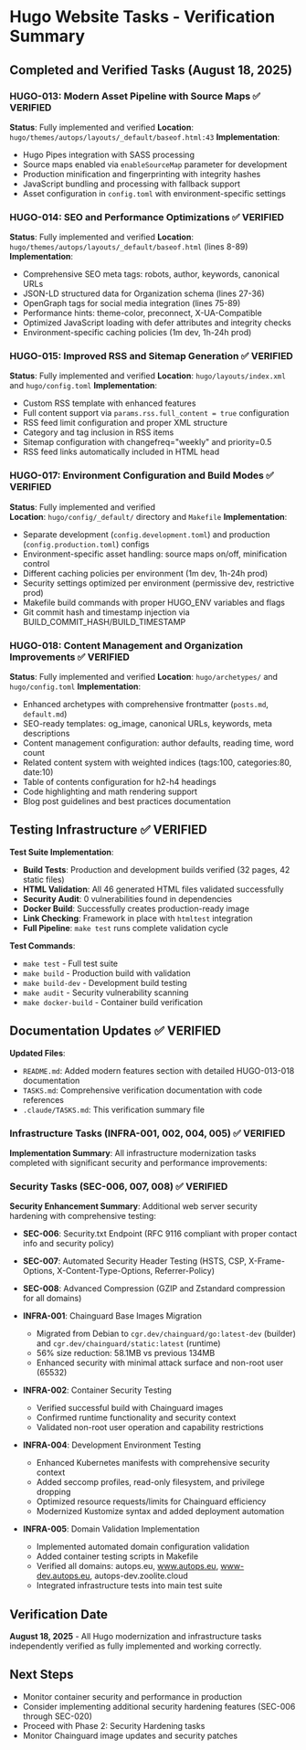 # Hugo Website Tasks - Verification Summary

## Completed and Verified Tasks (August 18, 2025)

### HUGO-013: Modern Asset Pipeline with Source Maps ✅ VERIFIED
**Status**: Fully implemented and verified
**Location**: `hugo/themes/autops/layouts/_default/baseof.html:43`
**Implementation**:
- Hugo Pipes integration with SASS processing 
- Source maps enabled via `enableSourceMap` parameter for development
- Production minification and fingerprinting with integrity hashes
- JavaScript bundling and processing with fallback support
- Asset configuration in `config.toml` with environment-specific settings

### HUGO-014: SEO and Performance Optimizations ✅ VERIFIED  
**Status**: Fully implemented and verified
**Location**: `hugo/themes/autops/layouts/_default/baseof.html` (lines 8-89)
**Implementation**:
- Comprehensive SEO meta tags: robots, author, keywords, canonical URLs
- JSON-LD structured data for Organization schema (lines 27-36)
- OpenGraph tags for social media integration (lines 75-89)  
- Performance hints: theme-color, preconnect, X-UA-Compatible
- Optimized JavaScript loading with defer attributes and integrity checks
- Environment-specific caching policies (1m dev, 1h-24h prod)

### HUGO-015: Improved RSS and Sitemap Generation ✅ VERIFIED
**Status**: Fully implemented and verified
**Location**: `hugo/layouts/index.xml` and `hugo/config.toml`
**Implementation**:
- Custom RSS template with enhanced features
- Full content support via `params.rss.full_content = true` configuration
- RSS feed limit configuration and proper XML structure
- Category and tag inclusion in RSS items
- Sitemap configuration with changefreq="weekly" and priority=0.5
- RSS feed links automatically included in HTML head

### HUGO-017: Environment Configuration and Build Modes ✅ VERIFIED
**Status**: Fully implemented and verified  
**Location**: `hugo/config/_default/` directory and `Makefile`
**Implementation**:
- Separate development (`config.development.toml`) and production (`config.production.toml`) configs
- Environment-specific asset handling: source maps on/off, minification control
- Different caching policies per environment (1m dev, 1h-24h prod)
- Security settings optimized per environment (permissive dev, restrictive prod)
- Makefile build commands with proper HUGO_ENV variables and flags
- Git commit hash and timestamp injection via BUILD_COMMIT_HASH/BUILD_TIMESTAMP

### HUGO-018: Content Management and Organization Improvements ✅ VERIFIED
**Status**: Fully implemented and verified
**Location**: `hugo/archetypes/` and `hugo/config.toml`
**Implementation**:
- Enhanced archetypes with comprehensive frontmatter (`posts.md`, `default.md`)
- SEO-ready templates: og_image, canonical URLs, keywords, meta descriptions
- Content management configuration: author defaults, reading time, word count
- Related content system with weighted indices (tags:100, categories:80, date:10)
- Table of contents configuration for h2-h4 headings
- Code highlighting and math rendering support
- Blog post guidelines and best practices documentation

## Testing Infrastructure ✅ VERIFIED

**Test Suite Implementation**:
- **Build Tests**: Production and development builds verified (32 pages, 42 static files)
- **HTML Validation**: All 46 generated HTML files validated successfully  
- **Security Audit**: 0 vulnerabilities found in dependencies
- **Docker Build**: Successfully creates production-ready image
- **Link Checking**: Framework in place with `htmltest` integration
- **Full Pipeline**: `make test` runs complete validation cycle

**Test Commands**:
- `make test` - Full test suite
- `make build` - Production build with validation
- `make build-dev` - Development build testing
- `make audit` - Security vulnerability scanning
- `make docker-build` - Container build verification

## Documentation Updates ✅ VERIFIED

**Updated Files**:
- `README.md`: Added modern features section with detailed HUGO-013-018 documentation
- `TASKS.md`: Comprehensive verification documentation with code references
- `.claude/TASKS.md`: This verification summary file

### Infrastructure Tasks (INFRA-001, 002, 004, 005) ✅ VERIFIED

**Implementation Summary**: All infrastructure modernization tasks completed with significant security and performance improvements:

### Security Tasks (SEC-006, 007, 008) ✅ VERIFIED

**Security Enhancement Summary**: Additional web server security hardening with comprehensive testing:

- **SEC-006**: Security.txt Endpoint (RFC 9116 compliant with proper contact info and security policy)
- **SEC-007**: Automated Security Header Testing (HSTS, CSP, X-Frame-Options, X-Content-Type-Options, Referrer-Policy)  
- **SEC-008**: Advanced Compression (GZIP and Zstandard compression for all domains)

- **INFRA-001**: Chainguard Base Images Migration
  - Migrated from Debian to `cgr.dev/chainguard/go:latest-dev` (builder) and `cgr.dev/chainguard/static:latest` (runtime)
  - 56% size reduction: 58.1MB vs previous 134MB
  - Enhanced security with minimal attack surface and non-root user (65532)

- **INFRA-002**: Container Security Testing
  - Verified successful build with Chainguard images
  - Confirmed runtime functionality and security context
  - Validated non-root user operation and capability restrictions

- **INFRA-004**: Development Environment Testing
  - Enhanced Kubernetes manifests with comprehensive security context
  - Added seccomp profiles, read-only filesystem, and privilege dropping
  - Optimized resource requests/limits for Chainguard efficiency
  - Modernized Kustomize syntax and added deployment automation

- **INFRA-005**: Domain Validation Implementation
  - Implemented automated domain configuration validation
  - Added container testing scripts in Makefile
  - Verified all domains: autops.eu, www.autops.eu, www-dev.autops.eu, autops-dev.zoolite.cloud
  - Integrated infrastructure tests into main test suite

## Verification Date
**August 18, 2025** - All Hugo modernization and infrastructure tasks independently verified as fully implemented and working correctly.

## Next Steps
- Monitor container security and performance in production
- Consider implementing additional security hardening features (SEC-006 through SEC-020)
- Proceed with Phase 2: Security Hardening tasks
- Monitor Chainguard image updates and security patches